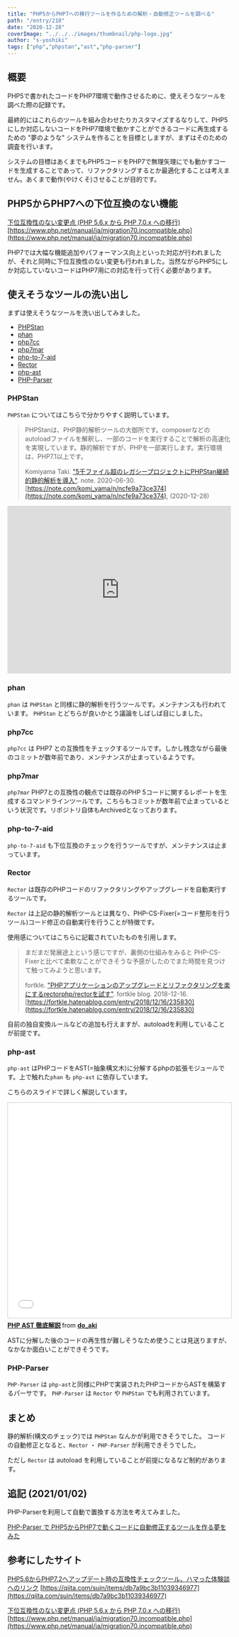 ```yaml
---
title: "PHP5からPHP7への移行ツールを作るための解析・自動修正ツールを調べる"
path: "/entry/210"
date: "2020-12-28"
coverImage: "../../../images/thumbnail/php-logo.jpg"
author: "s-yoshiki"
tags: ["php","phpstan","ast","php-parser"]
---
```


## 概要

PHP5で書かれたコードをPHP7環境で動作させるために、使えそうなツールを調べた際の記録です。

最終的にはこれらのツールを組み合わせたりカスタマイズするなりして、PHP5にしか対応しないコードをPHP7環境で動かすことができるコードに再生成するための "夢のような" システムを作ることを目標としますが、まずはそのための調査を行います。

システムの目標はあくまでもPHP5コードをPHP7で無理矢理にでも動かすコードを生成することであって、リファクタリングするとか最適化することは考えません。あくまで動作(やけくそ)させることが目的です。

## PHP5からPHP7への下位互換のない機能

[下位互換性のない変更点 (PHP 5.6.x から PHP 7.0.x への移行)](https://www.php.net/manual/ja/migration70.incompatible.php)
[https://www.php.net/manual/ja/migration70.incompatible.php](https://www.php.net/manual/ja/migration70.incompatible.php)

PHP7では大幅な機能追加やパフォーマンス向上といった対応が行われましたが、それと同時に下位互換性のない変更も行われました。当然ながらPHP5にしか対応していないコードはPHP7用にの対応を行って行く必要があります。

## 使えそうなツールの洗い出し

まずは使えそうなツールを洗い出してみました。

- [PHPStan](https://github.com/phpstan/phpstan)
- [phan](https://github.com/phan/phan)
- [php7cc](https://github.com/sstalle/php7cc)
- [php7mar](https://github.com/Alexia/php7mar)
- [php-to-7-aid](https://github.com/gisostallenberg/php-to-7-aid)
- [Rector](https://github.com/rectorphp/rector)
- [php-ast](https://github.com/nikic/php-ast)
- [PHP-Parser](https://github.com/nikic/PHP-Parser)

### PHPStan

`PHPStan` についてはこちらで分かりやすく説明しています。

> PHPStanは、PHP静的解析ツールの大御所です。composerなどのautoloadファイルを解釈し、一部のコードを実行することで解析の高速化を実現しています。静的解析ですが、PHPを一部実行します。実行環境は、PHP7.1以上です。
>
> Komiyama Taki.
> ["5千ファイル超のレガシープロジェクトにPHPStan継続的静的解析を導入"](https://note.com/komi_yama/n/ncfe9a73ce374).
> note.
> 2020-06-30.
> [https://note.com/komi_yama/n/ncfe9a73ce374](https://note.com/komi_yama/n/ncfe9a73ce374),
> (2020-12-28)

<div style="left: 0; width: 100%; height: 0; position: relative; padding-bottom: 74.9296%;"><iframe src="https://speakerdeck.com/player/feca64a567f240c2b97cd180367ad786" style="border: 0; top: 0; left: 0; width: 100%; height: 100%; position: absolute;" allowfullscreen scrolling="no" allow="encrypted-media"></iframe></div>

### phan

`phan` は `PHPStan` と同様に静的解析を行うツールです。メンテナンスも行われています。 `PHPStan` とどちらが良いかとう議論をしばしば目にしました。

### php7cc

`php7cc` は PHP7 との互換性をチェックするツールです。しかし残念ながら最後のコミットが数年前であり、メンテナンスが止まっているようです。

### php7mar

`php7mar` PHP7との互換性の観点では既存のPHP 5コードに関するレポートを生成するコマンドラインツールです。こちらもコミットが数年前で止まっているという状況です。リポジトリ自体もArchivedとなっております。

### php-to-7-aid

`php-to-7-aid` も下位互換のチェックを行うツールですが、メンテナンスは止まっています。

### Rector

`Rector` は既存のPHPコードのリファクタリングやアップグレードを自動実行するツールです。

`Rector` は上記の静的解析ツールとは異なり、PHP-CS-Fixer(=コード整形を行うツール)コード修正の自動実行を行うことが特徴です。

使用感についてはこちらに記載されていたものを引用します。

> まだまだ発展途上という感じですが、裏側の仕組みをみると PHP-CS-Fixerと比べて柔軟なことができそうな予感がしたのでまた時間を見つけて触ってみようと思います。
>
> fortkle.
> ["PHPアプリケーションのアップグレードとリファクタリングを楽にするrectorphp/rectorを試す"](https://fortkle.hatenablog.com/entry/2018/12/16/235830).
> fortkle blog.
> 2018-12-16.
> [https://fortkle.hatenablog.com/entry/2018/12/16/235830](https://fortkle.hatenablog.com/entry/2018/12/16/235830)

自前の独自変換ルールなどの追加も行えますが、autoloadを利用していることが前提です。

### php-ast

`php-ast` はPHPコードをAST(=抽象構文木)に分解するphpの拡張モジュールです。上で触れた`phan` も `php-ast` に依存しています。

こちらのスライドで詳しく解説しています。

<iframe src="//www.slideshare.net/slideshow/embed_code/key/zs3j71w4sX46K4" width="595" height="485" frameborder="0" marginwidth="0" marginheight="0" scrolling="no" style="border:1px solid #CCC; border-width:1px; margin-bottom:5px; max-width: 100%;" allowfullscreen> </iframe> <div style="margin-bottom:5px"> <strong> <a href="//www.slideshare.net/do_aki/php-ast" title="PHP AST 徹底解説" target="_blank">PHP AST 徹底解説</a> </strong> from <strong><a href="https://www.slideshare.net/do_aki" target="_blank">do_aki</a></strong> </div>

ASTに分解した後のコードの再生性が難しそうなため使うことは見送りますが、なかなか面白いことができそうです。

### PHP-Parser

`PHP-Parser` は `php-ast`と同様にPHPで実装されたPHPコードからASTを構築するパーサです。
`PHP-Parser` は `Rector` や `PHPStan` でも利用されています。

## まとめ

静的解析(構文のチェック)では `PHPStan` なんかが利用できそうでした。
コードの自動修正となると、`Rector` ・ `PHP-Parser` が利用できそうでした。

ただし `Rector` は autoload を利用していることが前提になるなど制約があります。

## 追記 (2021/01/02)

PHP-Parserを利用して自動で置換する方法を考えてみました。

[PHP-Parser で PHP5からPHP7で動くコードに自動修正するツールを作る夢をみた](/entry/211)

## 参考にしたサイト

[PHP5.6からPHP7.2へアップデート時の互換性チェックツール、ハマった体験談へのリンク](https://qiita.com/suin/items/db7a9bc3b11039346977)
[https://qiita.com/suin/items/db7a9bc3b11039346977](https://qiita.com/suin/items/db7a9bc3b11039346977)

[下位互換性のない変更点 (PHP 5.6.x から PHP 7.0.x への移行)](https://www.php.net/manual/ja/migration70.incompatible.php)
[https://www.php.net/manual/ja/migration70.incompatible.php](https://www.php.net/manual/ja/migration70.incompatible.php)

